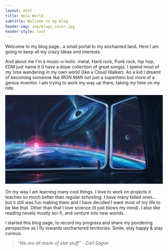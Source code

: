 ```yaml
---
layout: post
title: Hola World
subtitle: Welcome to my blog
header-img: img/blog1_cover.jpg
header-style: text
---
```


Welcome to my blog page…a small portal to my enchanted land. Here I am going to keep all my crazy Ideas and interests.     

And about me I'm a music-o-holic. metal, Hard rock, Punk rock, hip hop, EDM just name it (I have a dope collection of great songs). I spend most of my time wandering in my own world (like a Cloud Walker). As a kid I dreamt of becoming someone like *IRON MAN* not just a superhero but more of a genius inventor. I am trying to work my way up there, taking my time on my ride.

![blog1 image](/img/blog1_cover.jpg)

 On my way I am learning many cool things. I love to work on projects it teaches so much better than regular schooling. I have many failed ones… but it still was fun making them and I have decided I want most of my life to be like that. Other than that I love science (it just blows my mind). I also like reading novels mostly sci-fi, and venture into new worlds.

 I started this blog page, to record my progress and share my pondering perspective as I fly towards unchartered territories. Smile, stay happy & stay curious.
   
 >*“We are all made of star stuff” - Carl Sagan*
